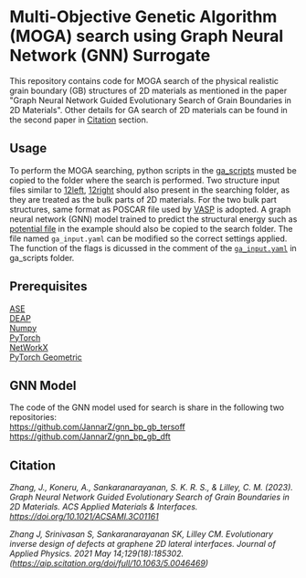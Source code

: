# Multi-Objective Genetic Algorithm (MOGA) search using Graph Neural Network (GNN) Surrogate

This repository contains code for MOGA search of the physical realistic grain boundary (GB) structures of 2D materials as mentioned in the paper "Graph Neural Network Guided Evolutionary Search of Grain Boundaries in 2D Materials". Other details for GA search of 2D materials can be found in the second paper in [Citation](#citation) section.

## Usage
To perform the MOGA searching, python scripts in the [ga_scripts](ga_scripts/) musted be copied to the folder where the search is performed. Two structure input files similar to [12left](example/12left), [12right](example/12right) should also present in the searching folder, as they are treated as the bulk parts of 2D materials. For the two bulk part structures, same format as POSCAR file used by [VASP](https://www.vasp.at/) is adopted. A graph neural network (GNN) model trained to predict the structural energy such as [potential file](example/1212tersoff_950each_model_new.pt) in the example should also be copied to the search folder. The file named `ga_input.yaml` can be modified so the correct settings applied. The function of the flags is dicussed in the comment of the [`ga_input.yaml`](ga_scripts/ga_input.yaml) in ga_scripts folder. 

## Prerequisites
[ASE](https://wiki.fysik.dtu.dk/ase/)  
[DEAP](https://github.com/DEAP/deap)  
[Numpy](https://numpy.org/)  
[PyTorch](https://pytorch.org/)   
[NetWorkX](https://networkx.org/)  
[PyTorch Geometric](https://pytorch-geometric.readthedocs.io/en/latest/index.html) 

## GNN Model
The code of the GNN model used for search is share in the following two repositories:  
https://github.com/JannarZ/gnn_bp_gb_tersoff  
https://github.com/JannarZ/gnn_bp_gb_dft

## Citation
*<div class="csl-entry">Zhang, J., Koneru, A., Sankaranarayanan, S. K. R. S., &#38; Lilley, C. M. (2023). Graph Neural Network Guided Evolutionary Search of Grain Boundaries in 2D Materials. <i>ACS Applied Materials &#38; Interfaces</i>. https://doi.org/10.1021/ACSAMI.3C01161</div>*  

*Zhang J, Srinivasan S, Sankaranarayanan SK, Lilley CM. Evolutionary inverse design of defects at graphene 2D lateral interfaces. Journal of Applied Physics. 2021 May 14;129(18):185302. (https://aip.scitation.org/doi/full/10.1063/5.0046469)*

